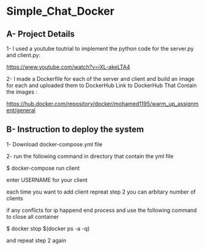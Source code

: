 # Simple_Chat_Docker #



A- Project Details
------------------------------------------

1- I used a youtube toutrial to implement the python code for the server.py and client.py:

https://www.youtube.com/watch?v=iXL-akeLTA4

2- I made a Dockerfile for each of the server and client and build an image for each and uploaded them to DockerHub
Link to DockerHub That Contain the images : 

https://hub.docker.com/repository/docker/mohamed1195/warm_up_assignment/general

B- Instruction to deploy the system
--------------------------------------

1- Download docker-compose.yml file

2- run the following command in directory that contain the yml file

$ docker-compose run client

enter USERNAME for your client

each time you want to add client repreat step 2 you can arbitary number of clients

if any conflicts for ip happend end process and use the following command to close all container

$ docker stop $(docker ps -a -q)

and repeat step 2 again
